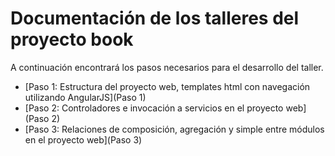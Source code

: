 # Documentación de los talleres del proyecto book

A continuación encontrará los pasos necesarios para el desarrollo del taller.
 
* [Paso 1: Estructura del proyecto web, templates html con navegación utilizando AngularJS](Paso 1)
* [Paso 2: Controladores e invocación a servicios en el proyecto web](Paso 2)
* [Paso 3: Relaciones de composición, agregación y simple entre módulos en el proyecto web](Paso 3)